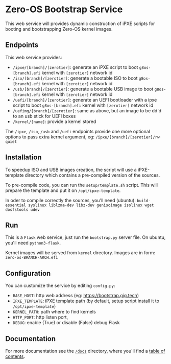 # Zero-OS Bootstrap Service

This web service will provides dynamic construction of iPXE scripts for booting and bootstrapping Zero-OS kernel images.

## Endpoints

This web service provides:
- `/ipxe/[branch]/[zerotier]`: generate an iPXE script to boot `g8os-[branch].efi` kernel with `[zerotier]` network id
- `/iso/[branch]/[zerotier]`: generate a bootable ISO to boot `g8os-[branch].efi` kernel with `[zerotier]` network id
- `/usb/[branch]/[zerotier]`: generate a bootable USB image to boot `g8os-[branch].efi` kernel with `[zerotier]` network id
- `/uefi/[branch]/[zerotier]`: generate an UEFI bootloader with a ipxe script to boot `g8os-[branch].efi` kernel with `[zerotier]` network id
- `/uefimg/[branch]/[zerotier]`: same as above, but an image to be dd'd to an usb stick for UEFI boxes
- `/kernel/[name]`: provide a kernel stored

The `/ipxe`, `/iso`, `/usb` and `/uefi`  endpoints provide one more optional options to pass extra kernel argument, eg: `/ipxe/[branch]/[zerotier]/rw quiet`

## Installation

To speedup ISO and USB images creation, the script will use a iPXE-template directory which contains a pre-compiled version of the sources.

To pre-compile code, you can run the `setup/template.sh` script.
This will prepare the template and put it on `/opt/ipxe-template`.

In oder to compile correctly the sources, you'll need (ubuntu): `build-essential syslinux liblzma-dev libz-dev genisoimage isolinux wget dosfstools udev`

## Run

This is a `Flask` web service, just run the `bootstrap.py` server file. On ubuntu, you'll need `python3-flask`.

Kernel images will be served from `kernel` directory. Images are in form: `zero-os-BRANCH-ARCH.efi`

## Configuration

You can customize the service by editing `config.py`:
- `BASE_HOST`: http web address (eg: https://bootstrap.gig.tech)
- `IPXE_TEMPLATE`: iPXE template path (by default, setup script install it to `/opt/ipxe-template`)
- `KERNEL_PATH`: path where to find kernels
- `HTTP_PORT`: http listen port,
- `DEBUG`: enable (True) or disable (False) debug Flask

## Documentation

For more documentation see the [`/docs`](./docs) directory, where you'll find a [table of contents](/docs/SUMMARY.md).
